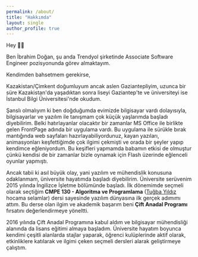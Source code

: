 ```yaml
---
permalink: /about/
title: "Hakkımda"
layout: single
author_profile: true
---
```


Hey 👋🏻

Ben İbrahim Doğan, şu anda Trendyol şirketinde Associate Software Engineer pozisyonunda görev almaktayım.

Kendimden bahsetmem gerekirse,

Kazakistan/Çimkent doğumluyum ancak aslen Gaziantepliyim, uzunca bir süre Kazakistan'da yaşadıktan sonra liseyi Gaziantep'te ve üniversiteyi ise İstanbul Bilgi Üniversitesi'nde okudum.

Şanslı olmalıyım ki ben doğduğumda evimizde bilgisayar vardı dolayısıyla, bilgisayarlar ve yazılım ile tanışmam çok küçük yaşlarımda başladı diyebilirim. Belki hatırlayanlar olacaktır bir zamanlar MS Office ile birlikte gelen FrontPage adında bir uygulama vardı. Bu uygulama ile sürükle bırak mantığında web sayfaları hazırlayabiliyordunuz, kayan yazıları, animasyonları keşfettiğimde çok ilgimi çekmişti ve orada bir şeyler yapıp kendimce eğleniyordum. Bu keşifleri yapmamda babamın etkisi de olmuştur çünkü kendisi de bir zamanlar bizle oynamak için Flash üzerinde eğlenceli oyunlar yapmıştı.

Ancak tabii ki asıl büyük olay, yani yazılım ve mühendislik konusuna odaklanmam, üniversite hayatımda başladı diyebilirim. 
Üniversite serüvenim 2015 yılında İngilizce İşletme bölümünde başladı. İlk dönemimde seçmeli olarak seçtiğim **CMPE 130 - Algoritma ve Programlama** ([Tuğba Yıldız](https://www.bilgi.edu.tr/tr/akademik/kadro/tugba-yildiz/) hocama selamlar) dersi sayesinde yazılım dünyasına ilk gerçek adımımı attım. Bu derse olan ilgim ve akademik başarım beni **Çift Anadal Programı** fırsatını değerlendirmeye yöneltti.  
  
2016 yılında Çift Anadal Programına kabul aldım ve bilgisayar mühendisliği alanında da lisans eğitimi almaya başladım. Üniversite hayatım boyunca kendimi çeşitli alanlarda stajlar yaparak, öğrenci kulüplerinde aktif olarak, etkinliklere katılarak ve ilgimi çeken seçmeli dersleri alarak geliştirmeye çalıştım.